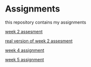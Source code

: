 # Assignments
this repository contains my assignments

[week 2 assesment](https://github.com/BrianKorthout/Assignments/blob/master/week%202%20assesment%20finish.ipynb) 

[real version of week 2 assesment](https://github.com/BrianKorthout/Assignments/blob/master/Finish%20version%202!.ipynb) 

[week 4 assignment](https://github.com/BrianKorthout/Assignments/blob/master/Assignment_week_4%20(1).ipynb)

[week 5 assignment](https://github.com/BrianKorthout/Assignments/blob/master/Assignment%20week%205%20.ipynb) 
